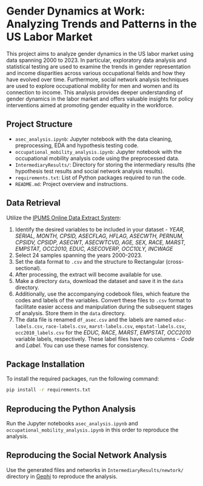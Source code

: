 
# Gender Dynamics at Work: Analyzing Trends and Patterns in the US Labor Market


This project aims to analyze gender dynamics in
the US labor market using data spanning 2000 to 2023. In particular, exploratory data analysis and statistical testing are used to examine the trends in gender representation and income disparities across various occupational fields and how they have evolved over time. Furthermore, social network analysis techniques are used to explore occupational mobility for men and women and its connection to income. This analysis provides deeper understanding of gender dynamics in the labor market and offers valuable insights for policy interventions aimed at promoting gender equality in the workforce.

## Project Structure
- `asec_analysis.ipynb`: Jupyter notebook with the data cleaning, preprocessing, EDA and hypothesis testing code.
- `occupational_mobility_analysis.ipynb`: Jupyter notebook with the occupational mobility analysis code using the preprocessed data.
- `IntermediaryResults/`: Directory for storing the intermediary results (the hypothesis test results and social network analysis results).
- `requirements.txt`: List of Python packages required to run the code.
- `README.md`: Project overview and instructions.

## Data Retrieval

Utilize the [IPUMS Online Data Extract System](https://cps.ipums.org/cps/index.shtml):
1. Identify the desired variables to be included in your dataset - *YEAR, SERIAL, MONTH, CPSID, ASECFLAG, HFLAG, ASECWTH, PERNUM, CPSIDV, CPSIDP, ASECWT, ASECWTCVD, AGE, SEX, RACE, MARST, EMPSTAT, OCC2010, EDUC, ASECOVERP, OCC10LY, INCWAGE*
2. Select 24 samples spanning the years 2000-2023.
3. Set the data format to `.csv` and the structure to Rectangular (cross-sectional).
4. After processing, the extract will become available for use.
5. Make a directory `data`, download the dataset and save it in the `data` directory.
6. Additionally, use the accompanying codebook files, which feature the codes and labels of the variables. Convert these files to `.csv` format to facilitate easier access and manipulation during the subsequent stages of analysis. Store them in the `data` directory.
7. The data file is renamed `df_asec.csv` and the labels are named `educ-labels.csv`, `race-labels.csv`, `marst-labels.csv`, `empstat-labels.csv`, `occ2010_labels.csv` for the *EDUC, RACE, MARST, EMPSTAT, OCC2010* variable labels, respectively. These label files have two columns - *Code* and *Label*. You can use these names for consistency. 

## Package Installation

To install the required packages, run the following command:

```bash
pip install -r requirements.txt
```

## Reproducing the Python Analysis

Run the Jupyter notebooks `asec_analysis.ipynb` and `occupational_mobility_analysis.ipynb` in this order to reproduce the analysis.

## Reproducing the Social Network Analysis

Use the generated files and networks in `IntermediaryResults/newtork/` directory in [Gephi](https://gephi.org/) to reproduce the analysis.